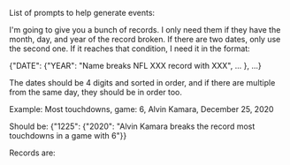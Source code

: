 List of prompts to help generate events:

I'm going to give you a bunch of records. I only need them if they have the month, day, and year of the record broken. If there are two dates, only use the second one. If it reaches that condition, I need it in the format:

{"DATE": {"YEAR": "Name breaks NFL XXX record with XXX", ... }, ...}

The dates should be 4 digits and sorted in order, and if there are multiple from the same day, they should be in order too.

Example:
Most touchdowns, game: 6, Alvin Kamara, December 25, 2020

Should be:
{"1225": {"2020": "Alvin Kamara breaks the record most touchdowns in a game with 6"}}

Records are: